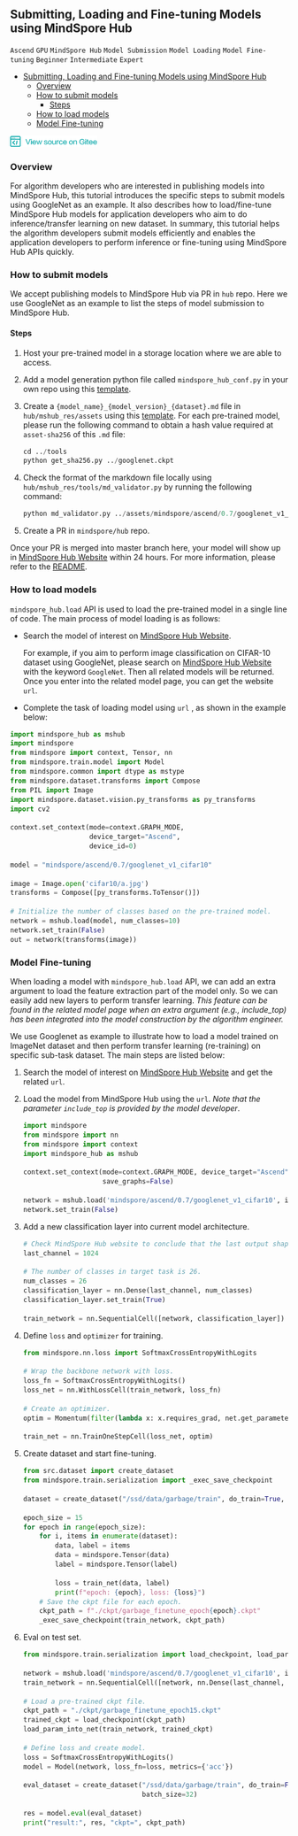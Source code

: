## Submitting, Loading and Fine-tuning Models using MindSpore Hub

`Ascend` `GPU` `MindSpore Hub` `Model Submission` `Model Loading` `Model Fine-tuning` `Beginner` `Intermediate` `Expert`

<!-- TOC -->

- [Submitting, Loading and Fine-tuning Models using MindSpore Hub](#submitting-loading-and-fine-tuning-models-using-mindspore-hub)
  - [Overview](#overview)
  - [How to submit models](#how-to-submit-models)
    - [Steps](#steps)
  - [How to load models](#how-to-load-models)
  - [Model Fine-tuning](#model-fine-tuning)

<!-- /TOC -->

<a href="https://gitee.com/mindspore/docs/blob/master/tutorials/source_en/advanced_use/hub_tutorial.md" target="_blank"><img src="../_static/logo_source.png"></a>

### Overview

For algorithm developers who are interested in publishing models into MindSpore Hub, this tutorial introduces the specific steps to submit models using GoogleNet as an example. It also describes how to load/fine-tune MindSpore Hub models for application developers who aim to do inference/transfer learning on new dataset.  In summary, this tutorial helps the algorithm developers submit models efficiently and enables the application developers to perform inference or fine-tuning using MindSpore Hub APIs quickly.

### How to submit models

We accept publishing models to MindSpore Hub via PR in `hub` repo. Here we use GoogleNet as an example to list the steps of model submission to MindSpore Hub.

#### Steps

1. Host your pre-trained model in a storage location where we are able to access.

2. Add a model generation python file called `mindspore_hub_conf.py` in your own repo using this [template](https://gitee.com/mindspore/mindspore/blob/master/model_zoo/official/cv/googlenet/mindspore_hub_conf.py).

3. Create a `{model_name}_{model_version}_{dataset}.md` file in `hub/mshub_res/assets` using this [template](https://gitee.com/mindspore/hub/blob/master/mshub_res/assets/mindspore/gpu/0.6/alexnet_v1_cifar10.md). For each pre-trained model, please run the following command to obtain a hash value required at `asset-sha256` of this `.md` file:

   ```python
   cd ../tools
   python get_sha256.py ../googlenet.ckpt
   ```

4. Check the format of the markdown file locally using `hub/mshub_res/tools/md_validator.py` by running the following command:

   ```python
   python md_validator.py ../assets/mindspore/ascend/0.7/googlenet_v1_cifar10.md
   ```

5. Create a PR in `mindspore/hub` repo.

Once your PR is merged into master branch here, your model will show up in [MindSpore Hub Website](https://hub.mindspore.com/mindspore) within 24 hours. For more information, please refer to the [README](https://gitee.com/mindspore/hub/blob/master/mshub_res/README.md).

### How to load models

`mindspore_hub.load` API is used to load the pre-trained model in a single line of code. The main process of model loading is as follows:

- Search the model of interest on [MindSpore Hub Website](https://hub.mindspore.com/mindspore).

  For example, if you aim to perform image classification on CIFAR-10 dataset using GoogleNet, please search on [MindSpore Hub Website](https://hub.mindspore.com/mindspore) with the keyword `GoogleNet`. Then all related models will be returned.  Once you enter into the related model page, you can get the website `url`.

- Complete the task of loading model using `url` , as shown in the example below:

```python
import mindspore_hub as mshub
import mindspore
from mindspore import context, Tensor, nn
from mindspore.train.model import Model
from mindspore.common import dtype as mstype
from mindspore.dataset.transforms import Compose
from PIL import Image
import mindspore.dataset.vision.py_transforms as py_transforms
import cv2

context.set_context(mode=context.GRAPH_MODE,
                    device_target="Ascend",
                    device_id=0)

model = "mindspore/ascend/0.7/googlenet_v1_cifar10"

image = Image.open('cifar10/a.jpg')
transforms = Compose([py_transforms.ToTensor()])

# Initialize the number of classes based on the pre-trained model.
network = mshub.load(model, num_classes=10)
network.set_train(False)
out = network(transforms(image))
```

### Model Fine-tuning

When loading a model with `mindspore_hub.load` API, we can add an extra argument to load the feature extraction part of the model only. So we can easily add new layers to perform transfer learning. *This feature can be found in the related model page when an extra argument (e.g., include_top) has been integrated into the model construction by the algorithm engineer.*

We use Googlenet as example to illustrate how to load a model trained on ImageNet dataset and then perform transfer learning (re-training) on specific sub-task dataset. The main steps are listed below:

1. Search the model of interest on [MindSpore Hub Website](https://hub.mindspore.com/mindspore) and get the related `url`.

2. Load the model from MindSpore Hub using the `url`. *Note that the parameter `include_top` is provided by the model developer*.

   ```python
   import mindspore
   from mindspore import nn
   from mindspore import context
   import mindspore_hub as mshub

   context.set_context(mode=context.GRAPH_MODE, device_target="Ascend",
                       save_graphs=False)

   network = mshub.load('mindspore/ascend/0.7/googlenet_v1_cifar10', include_top=False)
   network.set_train(False)
   ```

3. Add a new classification layer into current model architecture.

   ```python
   # Check MindSpore Hub website to conclude that the last output shape is 1024.
   last_channel = 1024

   # The number of classes in target task is 26.
   num_classes = 26
   classification_layer = nn.Dense(last_channel, num_classes)
   classification_layer.set_train(True)

   train_network = nn.SequentialCell([network, classification_layer])
   ```

4. Define `loss` and `optimizer` for training.

   ```python
   from mindspore.nn.loss import SoftmaxCrossEntropyWithLogits

   # Wrap the backbone network with loss.
   loss_fn = SoftmaxCrossEntropyWithLogits()
   loss_net = nn.WithLossCell(train_network, loss_fn)

   # Create an optimizer.
   optim = Momentum(filter(lambda x: x.requires_grad, net.get_parameters()), 							Tensor(lr), config.momentum, config.weight_decay)

   train_net = nn.TrainOneStepCell(loss_net, optim)
   ```

5. Create dataset and start fine-tuning.

   ```python
   from src.dataset import create_dataset
   from mindspore.train.serialization import _exec_save_checkpoint

   dataset = create_dataset("/ssd/data/garbage/train", do_train=True, batch_size=32)

   epoch_size = 15
   for epoch in range(epoch_size):
       for i, items in enumerate(dataset):
           data, label = items
           data = mindspore.Tensor(data)
           label = mindspore.Tensor(label)

           loss = train_net(data, label)
           print(f"epoch: {epoch}, loss: {loss}")
       # Save the ckpt file for each epoch.
       ckpt_path = f"./ckpt/garbage_finetune_epoch{epoch}.ckpt"
       _exec_save_checkpoint(train_network, ckpt_path)
   ```

6. Eval on test set.

   ```python
   from mindspore.train.serialization import load_checkpoint, load_param_into_net

   network = mshub.load('mindspore/ascend/0.7/googlenet_v1_cifar10', include_top=False)
   train_network = nn.SequentialCell([network, nn.Dense(last_channel, num_classes)])

   # Load a pre-trained ckpt file.
   ckpt_path = "./ckpt/garbage_finetune_epoch15.ckpt"
   trained_ckpt = load_checkpoint(ckpt_path)
   load_param_into_net(train_network, trained_ckpt)

   # Define loss and create model.
   loss = SoftmaxCrossEntropyWithLogits()
   model = Model(network, loss_fn=loss, metrics={'acc'})

   eval_dataset = create_dataset("/ssd/data/garbage/train", do_train=False,
                                 batch_size=32)

   res = model.eval(eval_dataset)
   print("result:", res, "ckpt=", ckpt_path)
   ```
